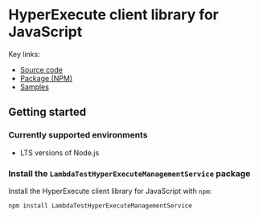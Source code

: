 # HyperExecute client library for JavaScript



Key links:

- [Source code](https://github.com/Azure/azure-sdk-for-js/tree/main/sdk/lambdatesthyperexecute/armlambdatesthyperexecute)
- [Package (NPM)](https://www.npmjs.com/package/LambdaTestHyperExecuteManagementService)
- [Samples](https://github.com/Azure/azure-sdk-for-js/tree/main/sdk/lambdatesthyperexecute/armlambdatesthyperexecute/samples)

## Getting started

### Currently supported environments

- LTS versions of Node.js

### Install the `LambdaTestHyperExecuteManagementService` package

Install the HyperExecute client library for JavaScript with `npm`:

```bash
npm install LambdaTestHyperExecuteManagementService
```
